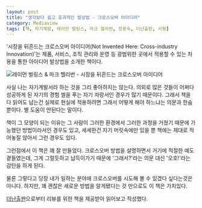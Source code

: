 ```yaml
---
layout: post
title: "생각보다 쉽고 효과적인 발상법 - 크로스오버 아이디어"
category: Mediaview
tags: [책, 자기계발, 레이먼 벌링스, 마크 헬리번, 정용숙, 더난출판, 서평]
---
```


'시장을 뒤흔드는 크로스오버 아이디어(Not Invented Here: Cross-industry Innovation)'는
제품, 서비스, 조직 관리와 운영 등 광범위한 곳에서 적용할 수 있는
차용을 통한 아이디어 발상법을 소개한 책이다.

![레이먼 벌링스 & 마크 헬리번 - 시장을 뒤흔드는 크로스오버 아이디어](https://lh3.googleusercontent.com/-BUo_PqklcKw/WEbKT1xCo-I/AAAAAAAARpc/emb89A2GCF80A9IGHQLYBCy2-q5eGWTowCKgB/w450/not-invented-here-cross-industry-innovation-book.jpg "다른 산업에서 이미 검증된 방법을 어떻게 적용할 수 있을지를 소개한다.")

사실 나는 자기계발서라 하는 것을 그리 좋아하지는 않는다.
의외로 많은 것들이 어쩌다 성공하게 된 자기의 경험 썰을 푸는 자기 자랑서인 경우가 많기 때문이다.
그래서 책을 다 읽어도 남는건 실제로 현실에 적용하려면 그래서 어떻게 해야 하느냐는 의문과 한숨 뿐이다.
별 도움이 안된다는 말이다.

책이 그 모양이 되는 이유는
그 사람이 그러한 환경에서 그러한 과정을 거쳤기 때문에 가능했던 방법이라서인 경우도 있고,
세세한건 자기 머릿속에만 있을 뿐 책에는 제대로 적어놓질 않아서 그런 경우도 있다.

그런점에서 이 책은 꽤 잘 만들었다.
크로스오버 방법을 설명하면서 거기에 적절한 예도 곁들였는데,
그게 그럴듯하고 납득이가기 때문에 '그래서?'라는 의문 대신 '오호!'라는 감탄을 하게 된다.

물론 그렇다고 당장 내가 일하는 분야에 크로스오버를 시도해 볼 수 있겠다 싶다는것은 아니다.
하지만, 꽤 괜찮은 새로운 방법을 알게됐다는 것 만으로도 이 책은 가치있다.

<div class="im im-info">
<a href="http://www.thenanbiz.com/">더난출판</a>으로부터 리뷰를 위한 책을 제공받아 읽어보고 작성했다.
</div>
